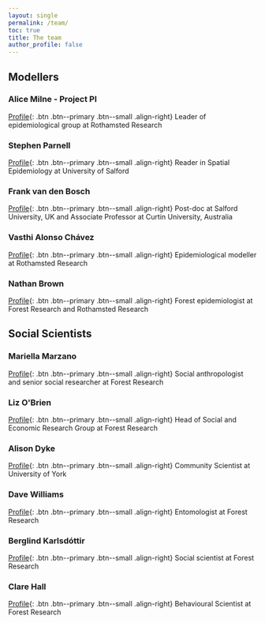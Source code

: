 ```yaml
---
layout: single
permalink: /team/
toc: true
title: The team
author_profile: false
---
```


## Modellers

### Alice Milne - Project PI 
[Profile](https://www.rothamsted.ac.uk/our-people/alice-milne){: .btn .btn--primary .btn--small .align-right}
Leader of epidemiological group at Rothamsted Research

### Stephen Parnell 
[Profile](https://beta.salford.ac.uk/our-staff/stephen-parnell){: .btn .btn--primary .btn--small .align-right} 
Reader in Spatial Epidemiology at University of Salford

### Frank van den Bosch 
[Profile](https://research.curtin.edu.au/researcher/frank-van-den-bosch-e57b2ec7/){: .btn .btn--primary .btn--small .align-right}
Post-doc at Salford University, UK and Associate Professor at Curtin University, Australia

### Vasthi Alonso Ch&#xE1;vez 
[Profile](https://www.rothamsted.ac.uk/our-people/vasthi-alonso-chavez){: .btn .btn--primary .btn--small .align-right}
Epidemiological modeller at Rothamsted Research

### Nathan Brown 
[Profile](https://www.researchgate.net/profile/Nathan_Brown16){: .btn .btn--primary .btn--small .align-right}
Forest epidemiologist at Forest Research and Rothamsted Research



## Social Scientists

### Mariella Marzano 
[Profile](https://www.forestresearch.gov.uk/staff/mariella-marzano/){: .btn .btn--primary .btn--small .align-right}
Social anthropologist and senior social researcher at Forest Research

### Liz O'Brien 
[Profile](https://www.forestresearch.gov.uk/staff/liz-obrien/){: .btn .btn--primary .btn--small .align-right}
Head of Social and Economic Research Group at Forest Research

### Alison Dyke 
[Profile](https://www.york.ac.uk/sei/staff/alison-dyke/#research-content){: .btn .btn--primary .btn--small .align-right}
Community Scientist at University of York

### Dave Williams 
[Profile](https://www.forestresearch.gov.uk/staff/david-williams/){: .btn .btn--primary .btn--small .align-right}
Entomologist at Forest Research

### Berglind Karlsd&#xF3;ttir 
[Profile](https://www.forestresearch.gov.uk/staff/berglind-karlsdottir/){: .btn .btn--primary .btn--small .align-right}
Social scientist at Forest Research

### Clare Hall 
[Profile](https://www.forestresearch.gov.uk/staff/clare-hall/){: .btn .btn--primary .btn--small .align-right}
Behavioural Scientist at Forest Research

